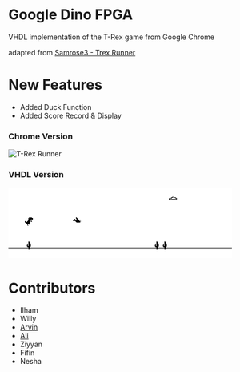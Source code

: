 # Google Dino FPGA
VHDL implementation of the T-Rex game from Google Chrome

adapted from [Samrose3 - Trex Runner](https://github.com/samrose3/trex-runner)


# New Features 
- Added Duck Function
- Added Score Record & Display

### Chrome Version
![T-Rex Runner](http://i.imgur.com/9oO7aQ9.gif)

### VHDL Version
![T-Rex Runner](images/trex_runner_02.png)

# Contributors
- Ilham
- Willy
- [Arvin](https://github.com/arvin-mf) 
- [Ali](https://github.com/front92back)
- Ziyyan
- Fifin
- Nesha



